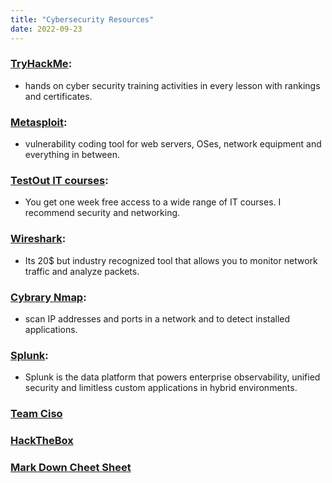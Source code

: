 ```yaml
---
title: "Cybersecurity Resources"
date: 2022-09-23
---
```


### [TryHackMe](https://tryhackme.com/): 
- hands on cyber security training activities in every lesson with rankings and certificates. 

### [Metasploit](https://www.offensive-security.com/metasploit-unleashed/):
- vulnerability coding tool for web servers, OSes, network equipment and everything in between.

### [TestOut IT courses](https://testoutce.com/products/library-suite-monthly):

- You get one week free access to a wide range of IT courses. I recommend security and networking. 

### [Wireshark](https://www.udemy.com/course/wireshark/):

- Its 20$ but industry recognized tool that allows you to monitor network traffic and analyze packets. 

### [Cybrary Nmap](https://www.cybrary.it/course/nmap/):

- scan IP addresses and ports in a network and to detect installed applications. 

### [Splunk](https://www.splunk.com/en_us/training/free-courses/overview.html):

- Splunk is the data platform that powers enterprise observability, unified security and limitless custom applications in hybrid environments.

### [Team Ciso](https://teamciso.com/)

### [HackTheBox](https://www.hackthebox.com/)

### [Mark Down Cheet Sheet](https://www.markdownguide.org/cheat-sheet/#basic-syntax)
